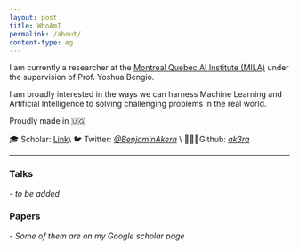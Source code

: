 ```yaml
---
layout: post
title: WhoAmI
permalink: /about/
content-type: eg
---
```


I am currently a researcher at the <a href = "https://www.mila.quebec">Montreal Quebec AI Institute (MILA)</a> under the supervision of Prof. Yoshua Bengio. 

I am broadly interested in the ways we can harness Machine Learning and Artificial Intelligence to solving challenging problems in the real world.

Proudly made in 🇺🇬

🎓 Scholar: <a href="https://scholar.google.com/citations?user=17ixOXkAAAAJ&hl=en">Link</a>\\
🐦 Twitter: <a href = "https://twitter.com/BenjaminAkera"><i>@BenjaminAkera</i></a> \\
👨🏽‍💻Github: <a href = "https://github.com/ak3ra"><i>ak3ra</i></a>

<hr>

### Talks

<em> - to be added </em>
<!-- | Name                   |                                                                                |
| ---------------------- | ------------------------------------------------------------------------------ |
| `_layouts`             | Replace all. Apply edits if you customized any layouts.                        |
| `_includes`            | Replace all. Apply edits if you customized any includes.                       |
| `assets`               | Replace all. Apply edits if you customized stylesheets or scripts.             |
| `_sass`                | Replace all. Apply edits if you customized Sass partials.                      |
| `_data/navigation.yml` | Safe to keep. Verify that there were no major structural changes or additions. |
| `_data/text.yml`       | Safe to keep. Verify that there were no major structural changes or additions. |
| `_config.yml`          | Safe to keep. Verify that there were no major structural changes or additions. | -->



### Papers

<em> - Some of them are on my Google scholar page </em>



